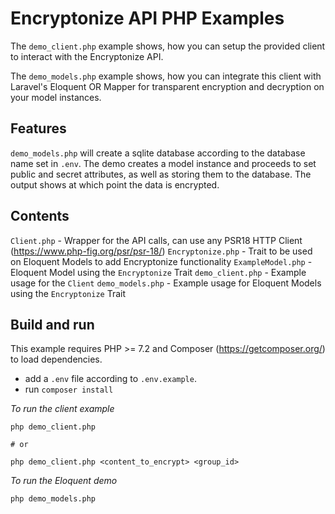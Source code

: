 # Encryptonize API PHP Examples

The `demo_client.php` example shows, how you can setup the provided client to interact with the Encryptonize API.

The `demo_models.php` example shows, how you can integrate this client with Laravel's Eloquent OR Mapper for transparent encryption and decryption on your model instances.

## Features

`demo_models.php` will create a sqlite database according to the database name set in `.env`.
The demo creates a model instance and proceeds to set public and secret attributes, as well as storing them to the database. The output shows at which point the data is encrypted.

## Contents

`Client.php` - Wrapper for the API calls, can use any PSR18 HTTP Client (https://www.php-fig.org/psr/psr-18/)
`Encryptonize.php` - Trait to be used on Eloquent Models to add Encryptonize functionality
`ExampleModel.php` - Eloquent Model using the `Encryptonize` Trait
`demo_client.php` - Example usage for the `Client`
`demo_models.php` - Example usage for Eloquent Models using the `Encryptonize` Trait

## Build and run

This example requires PHP >= 7.2 and Composer (https://getcomposer.org/) to load dependencies.

* add a `.env` file according to `.env.example`.
* run `composer install`

*To run the client example*

```
php demo_client.php

# or

php demo_client.php <content_to_encrypt> <group_id>
```

*To run the Eloquent demo*

```
php demo_models.php
```

